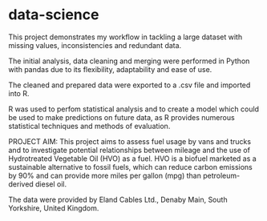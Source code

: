 # data-science

This project demonstrates my workflow in tackling a large dataset with missing values, inconsistencies and redundant data.

The initial analysis, data cleaning and merging were performed in Python with pandas due to its flexibility, adaptability and ease of use.

The cleaned and prepared data were exported to a .csv file and imported into R.

R was used to perfom statistical analysis and to create a model which could be used to make predictions on future data, as R provides numerous statistical techniques and methods of evaluation.


PROJECT AIM:
This project aims to assess fuel usage by vans and trucks and to investigate potential relationships between mileage and the use of Hydrotreated Vegetable Oil (HVO) as a fuel. HVO is a biofuel marketed as a sustainable alternative to fossil fuels, which can reduce carbon emissions by 90% and can provide more miles per gallon (mpg) than petroleum-derived diesel oil.


The data were provided by Eland Cables Ltd., Denaby Main, South Yorkshire, United Kingdom.
